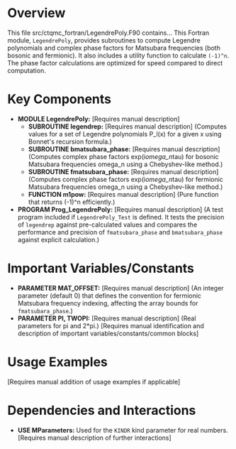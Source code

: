 # Overview

This file src/ctqmc_fortran/LegendrePoly.F90 contains...
This Fortran module, `LegendrePoly`, provides subroutines to compute Legendre polynomials and complex phase factors for Matsubara frequencies (both bosonic and fermionic). It also includes a utility function to calculate `(-1)^n`. The phase factor calculations are optimized for speed compared to direct computation.

# Key Components

- **MODULE LegendrePoly:** [Requires manual description]
  - **SUBROUTINE legendrep:** [Requires manual description] (Computes values for a set of Legendre polynomials P_l(x) for a given x using Bonnet's recursion formula.)
  - **SUBROUTINE bmatsubara_phase:** [Requires manual description] (Computes complex phase factors exp(i*omega_n*tau) for bosonic Matsubara frequencies omega_n using a Chebyshev-like method.)
  - **SUBROUTINE fmatsubara_phase:** [Requires manual description] (Computes complex phase factors exp(i*omega_n*tau) for fermionic Matsubara frequencies omega_n using a Chebyshev-like method.)
  - **FUNCTION m1pow:** [Requires manual description] (Pure function that returns (-1)^n efficiently.)
- **PROGRAM Prog_LegendrePoly:** [Requires manual description] (A test program included if `LegendrePoly_Test` is defined. It tests the precision of `legendrep` against pre-calculated values and compares the performance and precision of `fmatsubara_phase` and `bmatsubara_phase` against explicit calculation.)

# Important Variables/Constants

- **PARAMETER MAT_OFFSET:** [Requires manual description] (An integer parameter (default 0) that defines the convention for fermionic Matsubara frequency indexing, affecting the array bounds for `fmatsubara_phase`.)
- **PARAMETER PI, TWOPI:** [Requires manual description] (Real parameters for pi and 2*pi.)
[Requires manual identification and description of important variables/constants/common blocks]

# Usage Examples

[Requires manual addition of usage examples if applicable]

# Dependencies and Interactions

- **USE MParameters:** Used for the `KINDR` kind parameter for real numbers.
[Requires manual description of further interactions]

